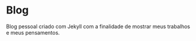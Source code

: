 # Blog
Blog pessoal criado com Jekyll com a finalidade de mostrar meus trabalhos e meus pensamentos.
